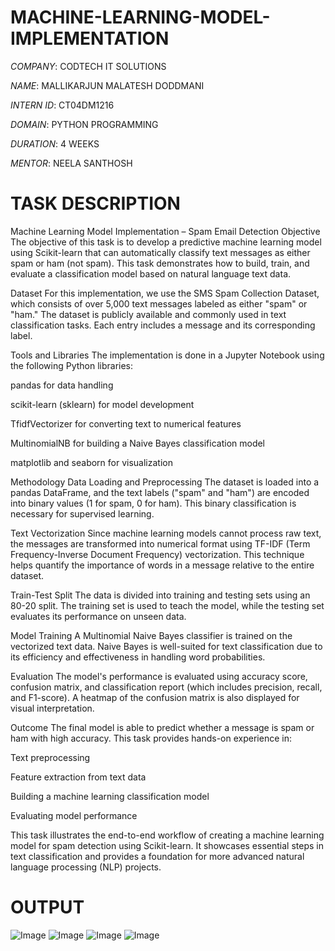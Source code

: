 # MACHINE-LEARNING-MODEL-IMPLEMENTATION

*COMPANY*: CODTECH IT SOLUTIONS

*NAME*: MALLIKARJUN MALATESH DODDMANI

*INTERN ID*: CT04DM1216

*DOMAIN*: PYTHON PROGRAMMING

*DURATION*: 4 WEEKS

*MENTOR*: NEELA SANTHOSH 

# TASK DESCRIPTION

 Machine Learning Model Implementation – Spam Email Detection
Objective
The objective of this task is to develop a predictive machine learning model using Scikit-learn that can automatically classify text messages as either spam or ham (not spam). This task demonstrates how to build, train, and evaluate a classification model based on natural language text data.

Dataset
For this implementation, we use the SMS Spam Collection Dataset, which consists of over 5,000 text messages labeled as either "spam" or "ham." The dataset is publicly available and commonly used in text classification tasks. Each entry includes a message and its corresponding label.

Tools and Libraries
The implementation is done in a Jupyter Notebook using the following Python libraries:

pandas for data handling

scikit-learn (sklearn) for model development

TfidfVectorizer for converting text to numerical features

MultinomialNB for building a Naive Bayes classification model

matplotlib and seaborn for visualization

Methodology
Data Loading and Preprocessing
The dataset is loaded into a pandas DataFrame, and the text labels ("spam" and "ham") are encoded into binary values (1 for spam, 0 for ham). This binary classification is necessary for supervised learning.

Text Vectorization
Since machine learning models cannot process raw text, the messages are transformed into numerical format using TF-IDF (Term Frequency-Inverse Document Frequency) vectorization. This technique helps quantify the importance of words in a message relative to the entire dataset.

Train-Test Split
The data is divided into training and testing sets using an 80-20 split. The training set is used to teach the model, while the testing set evaluates its performance on unseen data.

Model Training
A Multinomial Naive Bayes classifier is trained on the vectorized text data. Naive Bayes is well-suited for text classification due to its efficiency and effectiveness in handling word probabilities.

Evaluation
The model's performance is evaluated using accuracy score, confusion matrix, and classification report (which includes precision, recall, and F1-score). A heatmap of the confusion matrix is also displayed for visual interpretation.

Outcome
The final model is able to predict whether a message is spam or ham with high accuracy. This task provides hands-on experience in:

Text preprocessing

Feature extraction from text data

Building a machine learning classification model

Evaluating model performance

This task illustrates the end-to-end workflow of creating a machine learning model for spam detection using Scikit-learn. It showcases essential steps in text classification and provides a foundation for more advanced natural language processing (NLP) projects.

# OUTPUT

![Image](https://github.com/user-attachments/assets/e0fe8f06-df9f-44ca-a5b7-3e0a854b5037)
![Image](https://github.com/user-attachments/assets/bfa44549-8987-4afc-9e02-5c89f81d6047)
![Image](https://github.com/user-attachments/assets/58091fd2-e7a6-4249-9eba-880c6b83c04e)
![Image](https://github.com/user-attachments/assets/06a9fabc-b7a2-4c34-b0ec-136c8de7a564)

